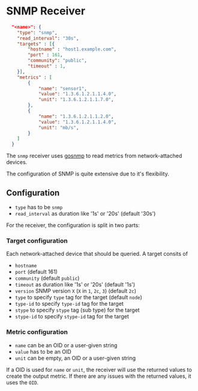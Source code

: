 # SNMP Receiver

```json
  "<name>": {
    "type": "snmp",
    "read_interval": "30s",
    "targets" : [{
        "hostname" : "host1.example.com",
        "port" : 161,
        "community": "public",
        "timeout" : 1,
    }],
    "metrics" : [
        {
            "name": "sensor1",
            "value": "1.3.6.1.2.1.1.4.0",
            "unit": "1.3.6.1.2.1.1.7.0",
        },
        {
            "name": "1.3.6.1.2.1.1.2.0",
            "value": "1.3.6.1.2.1.1.4.0",
            "unit": "mb/s",
        }
    ]
  }
```

The `snmp` receiver uses [gosnmp](https://github.com/gosnmp/gosnmp) to read metrics from network-attached devices.

The configuration of SNMP is quite extensive due to it's flexibility.

## Configuration

- `type` has to be `snmp`
- `read_interval` as duration like '1s' or '20s' (default '30s')

For the receiver, the configuration is split in two parts:
### Target configuration

Each network-attached device that should be queried. A target consits of
- `hostname`
- `port` (default 161)
- `community` (default `public`)
- `timeout` as duration like '1s' or '20s' (default '1s')
- `version` SNMP version `X` (`X` in `1`, `2c`, `3`) (default `2c`)
- `type` to specify `type` tag for the target (default `node`)
- `type-id` to specify `type-id` tag for the target
- `stype` to specify `stype` tag (sub type) for the target
- `stype-id` to specify `stype-id` tag for the target

### Metric configuration
- `name` can be an OID or a user-given string
- `value` has to be an OID
- `unit` can be empty, an OID or a user-given string

If a OID is used for `name` or `unit`, the receiver will use the returned values to create the output metric. If there are any issues with the returned values, it uses the `OID`.